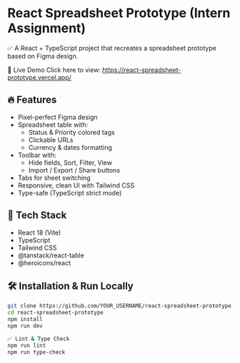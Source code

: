 # React Spreadsheet Prototype (Intern Assignment)

✅ A React + TypeScript project that recreates a spreadsheet prototype based on Figma design.

🚀 Live Demo
Click here to view: https://react-spreadsheet-prototype.vercel.app/

## 🔥 Features
- Pixel-perfect Figma design
- Spreadsheet table with:
  - Status & Priority colored tags
  - Clickable URLs
  - Currency & dates formatting
- Toolbar with:
  - Hide fields, Sort, Filter, View
  - Import / Export / Share buttons
- Tabs for sheet switching
- Responsive, clean UI with Tailwind CSS
- Type-safe (TypeScript strict mode)

## 🧰 Tech Stack
- React 18 (Vite)
- TypeScript
- Tailwind CSS
- @tanstack/react-table
- @heroicons/react

## 🛠️ Installation & Run Locally
```bash
git clone https://github.com/YOUR_USERNAME/react-spreadsheet-prototype.git
cd react-spreadsheet-prototype
npm install
npm run dev

✅ Lint & Type Check
npm run lint
npm run type-check



